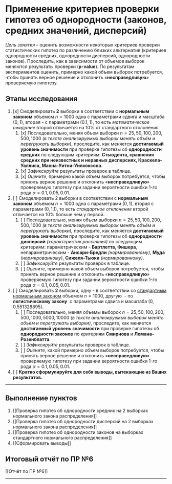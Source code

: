 # __Применение критериев проверки гипотез об однородности (законов, средних значений, дисперсий)__

_Цель занятия_ – оценить возможности некоторых критериев проверки статистических гипотез по различению близких альтернатив (критериев однородности средних, однородности дисперсий, однородности законов). Проследить, как в зависимости от объемов выборок меняются результаты проверки (__p-value__). По результатам экспериментов оценить, примерно какой объем выборок потребуется, чтобы принять верное решение и отклонить «__несправедливую__» проверяемую гипотезу.

## Этапы исследования
1. [x] Смоделировать __2__ выборки в соответствии с __нормальным законом__ объемом $n=1000$ одна с параметрами сдвига и масштаба $(0, 1)$, вторая - с параметрами $(0.1, 1)$, то есть _математическое ожидание_ второй отличается на $10\%$ от стандартного отклонения.
	1. [x] Последовательно, меняя объем выборки $n=25,50,100,200,500,1000$ _(в тексте анализируемых выборок менять объём и перегружать выборки)_, проследите, как меняется __достигаемый уровень значимости__ при проверке гипотезы об __однородности средних__ по следующим критериям: __Стьюдента, сравнения средних при неизвестных и неравных дисперсиях, Краскела-Уаллиса, Манна-Уитни-Уилкоксона.__
	2. [x] _Зафиксируйте_ результаты проверок в таблице.
	3. [x] _Оцените_, примерно какой объем выборок потребуется, чтобы принять верное решение и отклонить «__несправедливую__» проверяемую гипотезу при задании вероятности ошибки $1$-_го_ рода $\alpha=0.1, 0.05, 0.01$.
2. [ ] Смоделировать $2$ выборки в соответствии с __нормальным законом__ объемом $n=1000$ одна с параметрами $(0, 1)$, вторая с параметрами $(0, 1.1)$, то есть _стандартное отклонение_ второй отличается на $10\%$ больше чем у первой.
	1. [ ] Последовательно, меняя объем выборки $n=25,50,100,200,500,1000$ _(в тексте анализируемых выборок менять объём и перегружать выборки),_ проследите, как меняется __достигаемый уровень значимости__ при проверке гипотезы об __однородности дисперсий__ _(характеристик рассеяния)_ по следующим критериям: параметрическим - __Бартлетта, Фишера__, непараметрическим - __Ансари-Бредли__ _(нормированному)_, __Муда__ _(нормированному)_, __Сижеля-Тьюки__ _(нормированному)_.
	2. [ ] _Зафиксируйте_ результаты проверок в таблице.
	3. [ ] _Оцените_, примерно какой объем выборок потребуется, чтобы принять верное решение и отклонить «__несправедливую__» проверяемую гипотезу при задании вероятности ошибки $1$-_го_ рода $\alpha=0.1, 0.05, 0.01$.
3. [ ] Смоделировать __2__ выборки, одну - в соответствии со [стандартным нормальным законом](https://ru.wikipedia.org/wiki/%D0%9D%D0%BE%D1%80%D0%BC%D0%B0%D0%BB%D1%8C%D0%BD%D0%BE%D0%B5_%D1%80%D0%B0%D1%81%D0%BF%D1%80%D0%B5%D0%B4%D0%B5%D0%BB%D0%B5%D0%BD%D0%B8%D0%B5#%D0%A1%D1%82%D0%B0%D0%BD%D0%B4%D0%B0%D1%80%D1%82%D0%BD%D0%BE%D0%B5_%D0%BD%D0%BE%D1%80%D0%BC%D0%B0%D0%BB%D1%8C%D0%BD%D0%BE%D0%B5_%D1%80%D0%B0%D1%81%D0%BF%D1%80%D0%B5%D0%B4%D0%B5%D0%BB%D0%B5%D0%BD%D0%B8%D0%B5) объемом $n=1000$, другую  - по __логистическому закону__  с параметрами сдвига и масштаба $(0, 0.551328895)$.
	1. [ ] Последовательно, меняя объемы выборок $n=25,50,100,200,500,1000, 5000, 10000$ _(в тексте анализируемых выборок менять объём и перегружать выборки)_, проследите, как меняется __достигаемый уровень значимости__ при проверке гипотезы об __однородности законов__ по критериям __Смирнова__ и __Лемана-Розенблатта__.
	2.  [ ] _Зафиксируйте_ результаты проверок в таблице.
	3. [ ] _Оцените_, какой примерно объем выборок потребуется, чтобы принять верное решение и отклонить «__несправедливую__» проверяемую гипотезу при задании вероятности ошибки $1$-_го_ рода $\alpha=0.1, 0.05, 0.01$.
4. [ ] __Кратко сформулируйте для себя выводы, вытекающие из Ваших результатов.__
---
## Выполнение пунктов

1. [[Проверка гипотез об однородности средних на 2 выборках нормального закона распределения]]
2. [[Проверка гипотез об однородности дисперсий на 2 выборках нормального закона распределения]]
3. [[Проверка гипотез об однородности законов на выборках стандартного нормального распределения]]
4. [[Сформировать выводы]]

## Итоговый отчёт по ПР №6

[[Отчёт по ПР №6]]

---